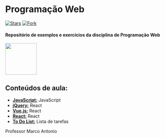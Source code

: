 # Programação Web

[![Stars](https://img.shields.io/github/stars/msanches/Prog_web?style=flat-square)](https://github.com/msanches/Prog_web/stargazers)
[![Fork](https://img.shields.io/github/forks/msanches/Prog_web?style=flat-square)](https://github.com/msanches/Prog_web/fork)

#### Repositório de exemplos e exercícios da disciplina de Programação Web

<img src="https://cdn.jsdelivr.net/gh/devicons/devicon/icons/javascript/javascript-original.svg" width= 100px/>

## Conteúdos de aula:
* **[JavaScript:](https://github.com/msanches/Prog_web/tree/main/JavaScript)** JavaScript
* **[jQuery:](https://github.com/msanches/Prog_web/tree/main/jQuery)** React
* **[Vue.js:](https://github.com/msanches/Prog_web/tree/main/React)** React
* **[React:](https://github.com/msanches/Prog_web/tree/main/React)** React
* **[To Do List:](https://github.com/msanches/Prog_web/tree/main/ToDoList)** Lista de tarefas

Professor Marco Antonio
<!--
https://docs.pipz.com/central-de-ajuda/learning-center/guia-basico-de-markdown#open
https://support.zendesk.com/hc/pt-br/articles/4408846544922-Formata%C3%A7%C3%A3o-de-texto-com-Markdown
## Index
- [Public API Lists](#public-api-lists)
- [Index](#index)
- [Animals](#animals)
- [Anime](#anime)

Professor Marco Antonio

## Conteúdos de aula:
* **[JavaScript:](https://github.com/msanches/Prog_web/tree/main/JavaScript)** JavaScript
* **[React:](https://github.com/msanches/Prog_web/tree/main/React)** React
* **[To Do List:](https://github.com/msanches/Prog_web/tree/main/ToDoList)** To Do List

Professor Marco Antonio
-->
